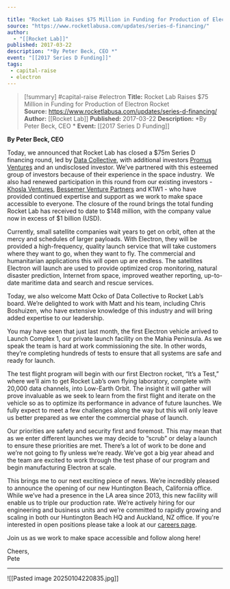 ```yaml
---

title: "Rocket Lab Raises $75 Million in Funding for Production of Electron Rocket  "
source: "https://www.rocketlabusa.com/updates/series-d-financing/"
author:
  - "[[Rocket Lab]]"
published: 2017-03-22
description: "*By Peter Beck, CEO *"
event: "[[2017 Series D Funding]]"
tags:
 - capital-raise
 - electron
---
```

>[!summary]
#capital-raise #electron
**Title:** Rocket Lab Raises $75 Million in Funding for Production of Electron Rocket  
**Source:** https://www.rocketlabusa.com/updates/series-d-financing/
**Author:** [[Rocket Lab]]
**Published:** 2017-03-22
**Description:** *By Peter Beck, CEO *
**Event:** [[2017 Series D Funding]]

**By Peter Beck, CEO**

Today, we announced that Rocket Lab has closed a $75m Series D financing round, led by [Data Collective](http://www.dcvc.com/), with additional investors [Promus Ventures](http://www.promusventures.com/) and an undisclosed investor. We’ve partnered with this esteemed group of investors because of their experience in the space industry.  We also had renewed participation in this round from our existing investors - [Khosla Ventures](http://www.khoslaventures.com/), [Bessemer Venture Partners](https://www.bvp.com/) and K1W1 - who have provided continued expertise and support as we work to make space accessible to everyone. The closure of the round brings the total funding Rocket Lab has received to date to $148 million, with the company value now in excess of $1 billion (USD).    
  
Currently, small satellite companies wait years to get on orbit, often at the mercy and schedules of larger payloads. With Electron, they will be provided a high-frequency, quality launch service that will take customers where they want to go, when they want to fly. The commercial and humanitarian applications this will open up are endless. The satellites Electron will launch are used to provide optimized crop monitoring, natural disaster prediction, Internet from space, improved weather reporting, up-to-date maritime data and search and rescue services.

Today, we also welcome Matt Ocko of Data Collective to Rocket Lab’s board. We’re delighted to work with Matt and his team, including Chris Boshuizen, who have extensive knowledge of this industry and will bring added expertise to our leadership.

You may have seen that just last month, the first Electron vehicle arrived to Launch Complex 1, our private launch facility on the Mahia Peninsula. As we speak the team is hard at work commissioning the site. In other words, they’re completing hundreds of tests to ensure that all systems are safe and ready for launch.

The test flight program will begin with our first Electron rocket, “It’s a Test,” where we’ll aim to get Rocket Lab’s own flying laboratory, complete with 20,000 data channels, into Low-Earth Orbit. The insight it will gather will prove invaluable as we seek to learn from the first flight and iterate on the vehicle so as to optimize its performance in advance of future launches. We fully expect to meet a few challenges along the way but this will only leave us better prepared as we enter the commercial phase of launch.

Our priorities are safety and security first and foremost. This may mean that as we enter different launches we may decide to “scrub” or delay a launch to ensure these priorities are met. There’s a lot of work to be done and we’re not going to fly unless we’re ready. We’ve got a big year ahead and the team are excited to work through the test phase of our program and begin manufacturing Electron at scale.  

This brings me to our next exciting piece of news. We’re incredibly pleased to announce the opening of our new Huntington Beach, California office. While we’ve had a presence in the LA area since 2013, this new facility will enable us to triple our production rate. We’re actively hiring for our engineering and business units and we’re committed to rapidly growing and scaling in both our Huntington Beach HQ and Auckland, NZ office. If you're interested in open positions please take a look at our [careers page](https://www.rocketlabusa.com/careers/our-culture/).  

Join us as we work to make space accessible and follow along here!

Cheers,  
Pete

---

![[Pasted image 20250104220835.jpg]]